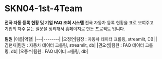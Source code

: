 # SKN04-1st-4Team

**전국 자동 등록 현황 및 기업 FAQ 조회 시스템**
전국 자동차 등록 현황을 표로 보여주고 기업의 자주 묻는 질문을 정리해서 홈페이지로 만든 프로젝트 입니다.


**팀원**
|이름|역할|
|---|--------|
|오정연|팀장 : 자동차 데이터 크롤링, streamlit, DB|
|김현재|팀원 : 자동차 데이터 크롤링, streamlit, db|
|권오셈|팀원 : FAQ 데이터 크롤링, db|
|오종수|팀원 : FAQ 데이터 크롤링, db|
